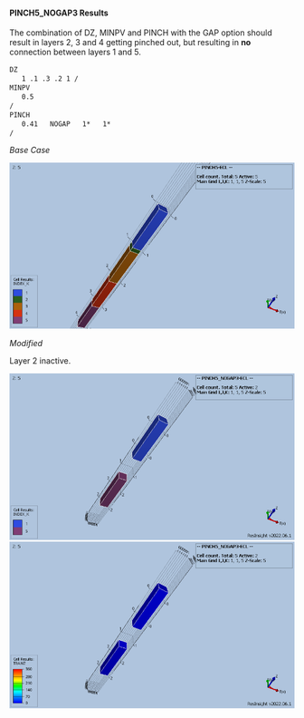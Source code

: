 #### PINCH5_NOGAP3 Results
The combination of DZ, MINPV and PINCH with the GAP option should result in layers 2, 3 and 4 getting pinched out, but
resulting in **no** connection between layers 1 and 5.

```
DZ
   1 .1 .3 .2 1 /
MINPV
   0.5
/
PINCH
   0.41   NOGAP   1*   1*
/
```
_Base Case_

![](ECL/PINCH05_ECL_INDEX.png)

_Modified_

Layer 2 inactive.

![](ECL/PINCH05_NOGAP3_ECL_INDEX.png)
![](ECL/PINCH05_NOGAP3_ECL_TRANZ.png)
